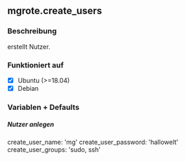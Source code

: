 ## mgrote.create_users

### Beschreibung
erstellt Nutzer.
### Funktioniert auf
- [x] Ubuntu (>=18.04)
- [x] Debian

### Variablen + Defaults
##### Nutzer anlegen
  create_user_name: 'mg'
  create_user_password: 'hallowelt'
  create_user_groups: 'sudo, ssh'
